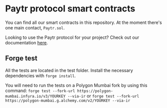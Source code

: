 # Paytr protocol smart contracts

You can find all our smart contracts in this repository.
At the moment there's one main contact, `Paytr.sol`.

Looking to use the Paytr protocol for your project? Check out our documentation [here](https://paytr.gitbook.io/product-docs/).

## Forge test

All the tests are located in the test folder.
Install the necessary dependencies with `forge install`.

You will need to run the tests on a Polygon Mumbai fork by using this command:
`forge test --fork-url https://polygon-mumbai.infura.io/v3/YOURKEY --via-ir` or
`forge test --fork-url https://polygon-mumbai.g.alchemy.com/v2/YOURKEY --via-ir`